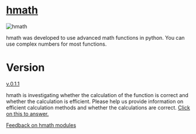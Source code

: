 # [hmath](https://sites.google.com/view/hmath/home)

![hmath](https://lh5.googleusercontent.com/wtb0cqDGGMedHmVpQ7vavhwyIqrAzFFP5lRpc3A9fCBYsjTdJIiijO_zG1Uf1N6vmd8I87swIJTaQbtpYq8jFg=w1280)

hmath was developed to use advanced math functions in python.
You can use complex numbers for most functions.

# Version
[v.0.1.1](https://sites.google.com/view/hmath/version/v-0-1-1)

hmath is investigating whether the calculation of the function is correct and whether the calculation is efficient. 
Please help us provide information on efficient calculation methods and whether the calculations are correct.
[Click on this to answer.](https://sites.google.com/view/hmath/Feedback-on-hmath-modules)


[Feedback on hmath modules](https://sites.google.com/view/hmath/Feedback-on-hmath-modules)

